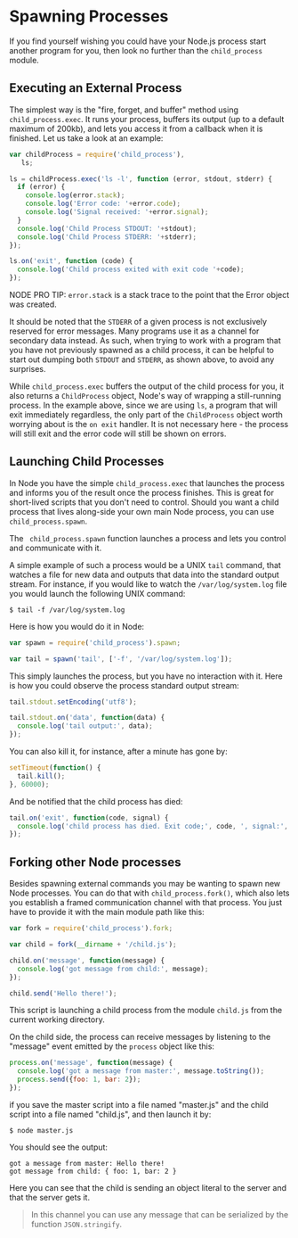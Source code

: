 # Spawning Processes

If you find yourself wishing you could have your Node.js process start another program for you, then look no further than the `child_process` module.

## Executing an External Process

The simplest way is the "fire, forget, and buffer" method using `child_process.exec`.  It runs your process, buffers its output (up to a default maximum of 200kb), and lets you access it from a callback when it is finished. Let us take a look at an example:

```javascript
var childProcess = require('child_process'),
   ls;

ls = childProcess.exec('ls -l', function (error, stdout, stderr) {
  if (error) {
    console.log(error.stack);
    console.log('Error code: '+error.code);
    console.log('Signal received: '+error.signal);
  }
  console.log('Child Process STDOUT: '+stdout);
  console.log('Child Process STDERR: '+stderr);
});

ls.on('exit', function (code) {
  console.log('Child process exited with exit code '+code);
});
```

NODE PRO TIP: `error.stack` is a stack trace to the point that the Error object was created.

It should be noted that the `STDERR` of a given process is not exclusively reserved for error messages. Many programs use it as a channel for secondary data instead.  As such, when trying to work with a program that you have not previously spawned as a child process, it can be helpful to start out dumping both `STDOUT` and `STDERR`, as shown above, to avoid any surprises.

While `child_process.exec` buffers the output of the child process for you, it also returns a `ChildProcess` object, Node's way of wrapping a still-running process.  In the example above, since we are using `ls`, a program that will exit immediately regardless, the only part of the `ChildProcess` object worth worrying about is the `on exit` handler.  It is not necessary here - the process will still exit and the error code will still be shown on errors.

## Launching Child Processes

In Node you have the simple `child_process.exec` that launches the process and informs you of the result once the process finishes. This is great for short-lived scripts that you don't need to control. Should you want a child process that lives along-side your own main Node process, you can use `child_process.spawn`.

The ` child_process.spawn` function launches a process and lets you control and communicate with it.

A simple example of such a process would be a UNIX `tail` command, that watches a file for new data and outputs that data into the standard output stream. For instance, if you would like to watch the `/var/log/system.log` file you would launch the following UNIX command:

    $ tail -f /var/log/system.log

Here is how you would do it in Node:

```javascript
var spawn = require('child_process').spawn;

var tail = spawn('tail', ['-f', '/var/log/system.log']);
```

This simply launches the process, but you have no interaction with it. Here is how you could observe the process standard output stream:

```javascript
tail.stdout.setEncoding('utf8');

tail.stdout.on('data', function(data) {
  console.log('tail output:', data);
});
```

You can also kill it, for instance, after a minute has gone by:

```javascript
setTimeout(function() {
  tail.kill();
}, 60000);
```

And be notified that the child process has died:

```javascript
tail.on('exit', function(code, signal) {
  console.log('child process has died. Exit code;', code, ', signal:', signal);
});
```

## Forking other Node processes

Besides spawning external commands you may be wanting to spawn new Node processes. You can do that with `child_process.fork()`, which also lets you establish a framed communication channel with that process. You just have to provide it with the main module path like this:

```javascript
var fork = require('child_process').fork;

var child = fork(__dirname + '/child.js');

child.on('message', function(message) {
  console.log('got message from child:', message);
});

child.send('Hello there!');
```
    
This script is launching a child process from the module `child.js` from the current working directory.

On the child side, the process can receive messages by listening to the "message" event emitted by the `process` object like this:

```javascript
process.on('message', function(message) {
  console.log('got a message from master:', message.toString());
  process.send({foo: 1, bar: 2});
});
```

if you save the master script into a file named "master.js" and the child script into a file named "child.js", and then launch it by:

    $ node master.js

You should see the output:

    got a message from master: Hello there!
    got message from child: { foo: 1, bar: 2 }

Here you can see that the child is sending an object literal to the server and that the server gets it.

> In this channel you can use any message that can be serialized by the function `JSON.stringify`.